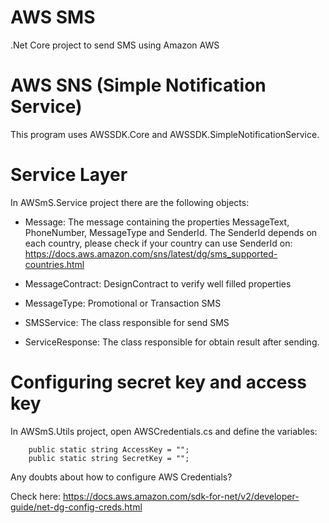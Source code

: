 # AWS SMS
.Net Core project to send SMS using Amazon AWS

# AWS SNS (Simple Notification Service)
This program uses AWSSDK.Core and AWSSDK.SimpleNotificationService.

# Service Layer
In AWSmS.Service project there are the following objects:

- Message: The message containing the properties MessageText, PhoneNumber, MessageType and SenderId.  The SenderId depends on each country, please check if your country can use SenderId on: https://docs.aws.amazon.com/sns/latest/dg/sms_supported-countries.html

- MessageContract: DesignContract to verify well filled properties 
- MessageType: Promotional or Transaction SMS
- SMSService: The class responsible for send SMS

- ServiceResponse: The class responsible for obtain result after sending.

# Configuring secret key and access key
In AWSmS.Utils project, open AWSCredentials.cs and define the variables:

        public static string AccessKey = "";
        public static string SecretKey = "";
        
Any doubts about how to configure AWS Credentials? 

Check here: https://docs.aws.amazon.com/sdk-for-net/v2/developer-guide/net-dg-config-creds.html

